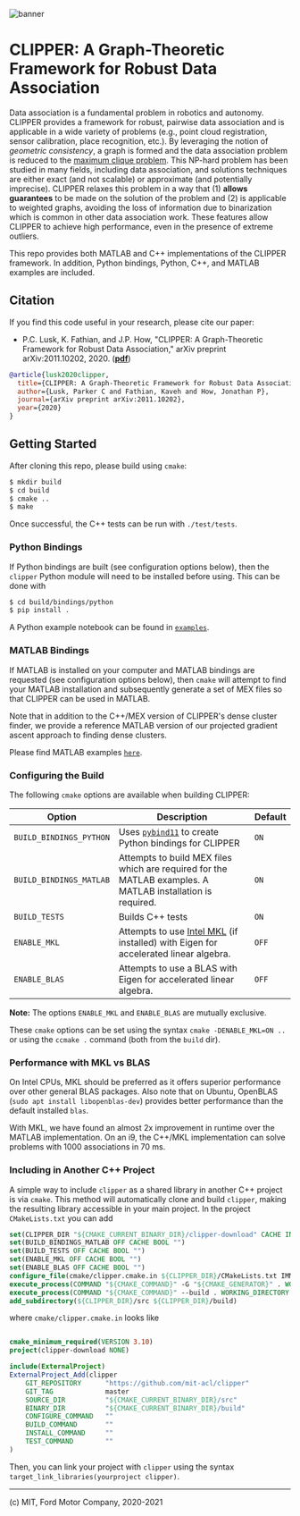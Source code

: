 ![banner](https://github.com/mit-acl/clipper/wiki/assets/banner.png)

CLIPPER: A Graph-Theoretic Framework for Robust Data Association
================================================================

Data association is a fundamental problem in robotics and autonomy. CLIPPER provides a framework for robust, pairwise data association and is applicable in a wide variety of problems (e.g., point cloud registration, sensor calibration, place recognition, etc.). By leveraging the notion of *geometric consistency*, a graph is formed and the data association problem is reduced to the [maximum clique problem](https://en.wikipedia.org/wiki/Clique_problem). This NP-hard problem has been studied in many fields, including data association, and solutions techniques are either exact (and not scalable) or approximate (and potentially imprecise). CLIPPER relaxes this problem in a way that (1) **allows guarantees** to be made on the solution of the problem and (2) is applicable to weighted graphs, avoiding the loss of information due to binarization which is common in other data association work. These features allow CLIPPER to achieve high performance, even in the presence of extreme outliers.

This repo provides both MATLAB and C++ implementations of the CLIPPER framework. In addition, Python bindings, Python, C++, and MATLAB examples are included.

## Citation

If you find this code useful in your research, please cite our paper:

- P.C. Lusk, K. Fathian, and J.P. How, "CLIPPER: A Graph-Theoretic Framework for Robust Data Association," arXiv preprint arXiv:2011.10202, 2020. ([**pdf**](https://arxiv.org/pdf/2011.10202.pdf))

```bibtex
@article{lusk2020clipper,
  title={CLIPPER: A Graph-Theoretic Framework for Robust Data Association},
  author={Lusk, Parker C and Fathian, Kaveh and How, Jonathan P},
  journal={arXiv preprint arXiv:2011.10202},
  year={2020}
}
```

## Getting Started

After cloning this repo, please build using `cmake`:

```bash
$ mkdir build
$ cd build
$ cmake ..
$ make
```

Once successful, the C++ tests can be run with `./test/tests`.

### Python Bindings

If Python bindings are built (see configuration options below), then the `clipper` Python module will need to be installed before using. This can be done with

```bash
$ cd build/bindings/python
$ pip install .
```

A Python example notebook can be found in [`examples`](examples/python).

### MATLAB Bindings

If MATLAB is installed on your computer and MATLAB bindings are requested (see configuration options below), then `cmake` will attempt to find your MATLAB installation and subsequently generate a set of MEX files so that CLIPPER can be used in MATLAB.

Note that in addition to the C++/MEX version of CLIPPER's dense cluster finder, we provide a reference MATLAB version of our projected gradient ascent approach to finding dense clusters.

Please find MATLAB examples [`here`](examples/matlab).

### Configuring the Build

The following `cmake` options are available when building CLIPPER:

| Option                  | Description                                                                                                                                                                     | Default |
|-------------------------|---------------------------------------------------------------------------------------------------------------------------------------------------------------------------------|---------|
| `BUILD_BINDINGS_PYTHON` | Uses [`pybind11`](https://github.com/pybind/pybind11) to create Python bindings for CLIPPER                                                                                     | `ON`    |
| `BUILD_BINDINGS_MATLAB` | Attempts to build MEX files which are required for the MATLAB examples. A MATLAB installation is required.                                                                      | `ON`    |
| `BUILD_TESTS`           | Builds C++ tests                                                                                                                                                                | `ON`    |
| `ENABLE_MKL`            | Attempts to use [Intel MKL](https://software.intel.com/content/www/us/en/develop/tools/oneapi/components/onemkl.html) (if installed) with Eigen for accelerated linear algebra. | `OFF`   |
| `ENABLE_BLAS`           | Attempts to use a BLAS with Eigen for accelerated linear algebra.                                                                                                               | `OFF`   |

**Note:** The options `ENABLE_MKL` and `ENABLE_BLAS` are mutually exclusive.

These `cmake` options can be set using the syntax `cmake -DENABLE_MKL=ON ..` or using the `ccmake .` command (both from the `build` dir).

### Performance with MKL vs BLAS

On Intel CPUs, MKL should be preferred as it offers superior performance over other general BLAS packages. Also note that on Ubuntu, OpenBLAS (`sudo apt install libopenblas-dev`) provides better performance than the default installed `blas`.

With MKL, we have found an almost 2x improvement in runtime over the MATLAB implementation. On an i9, the C++/MKL implementation can solve problems with 1000 associations in 70 ms.

### Including in Another C++ Project

A simple way to include `clipper` as a shared library in another C++ project is via `cmake`. This method will automatically clone and build `clipper`, making the resulting library accessible in your main project. In the project `CMakeLists.txt` you can add

```cmake
set(CLIPPER_DIR "${CMAKE_CURRENT_BINARY_DIR}/clipper-download" CACHE INTERNAL "CLIPPER build dir" FORCE)
set(BUILD_BINDINGS_MATLAB OFF CACHE BOOL "")
set(BUILD_TESTS OFF CACHE BOOL "")
set(ENABLE_MKL OFF CACHE BOOL "")
set(ENABLE_BLAS OFF CACHE BOOL "")
configure_file(cmake/clipper.cmake.in ${CLIPPER_DIR}/CMakeLists.txt IMMEDIATE @ONLY)
execute_process(COMMAND "${CMAKE_COMMAND}" -G "${CMAKE_GENERATOR}" . WORKING_DIRECTORY ${CLIPPER_DIR})
execute_process(COMMAND "${CMAKE_COMMAND}" --build . WORKING_DIRECTORY ${CLIPPER_DIR})
add_subdirectory(${CLIPPER_DIR}/src ${CLIPPER_DIR}/build)
```

where `cmake/clipper.cmake.in` looks like

```cmake

cmake_minimum_required(VERSION 3.10)
project(clipper-download NONE)

include(ExternalProject)
ExternalProject_Add(clipper
    GIT_REPOSITORY      "https://github.com/mit-acl/clipper"
    GIT_TAG             master
    SOURCE_DIR          "${CMAKE_CURRENT_BINARY_DIR}/src"
    BINARY_DIR          "${CMAKE_CURRENT_BINARY_DIR}/build"
    CONFIGURE_COMMAND   ""
    BUILD_COMMAND       ""
    INSTALL_COMMAND     ""
    TEST_COMMAND        ""
)
```

Then, you can link your project with `clipper` using the syntax `target_link_libraries(yourproject clipper)`.

---

(c) MIT, Ford Motor Company, 2020-2021